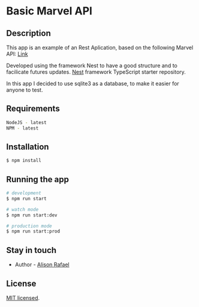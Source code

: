 # Basic Marvel API

## Description

This app is an example of an Rest Aplication, based on the following Marvel API:
[Link](https://developer.marvel.com/docs#!/public)

Developed using the framework Nest to have a good structure and to facilicate futures updates.
[Nest](https://github.com/nestjs/nest) framework TypeScript starter repository.

In this app I decided to use sqlite3 as a database, to make it easier for anyone to test.

## Requirements
```bash
NodeJS - latest
NPM - latest
```

## Installation

```bash
$ npm install
```

## Running the app

```bash
# development
$ npm run start

# watch mode
$ npm run start:dev

# production mode
$ npm run start:prod
```

## Stay in touch

- Author - [Alison Rafael](https://github.com/armgalison)

## License

  [MIT licensed](LICENSE).
